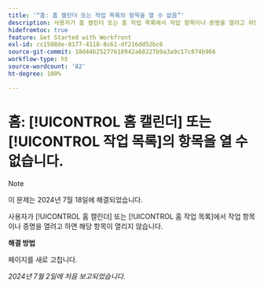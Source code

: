```yaml
---
title: '“홈: 홈 캘린더 또는 작업 목록의 항목을 열 수 없음”'
description: 사용자가 홈 캘린더 또는 홈 작업 목록에서 작업 항목이나 증명을 열려고 하면 해당 항목이 열리지 않습니다.
hidefromtoc: true
feature: Get Started with Workfront
exl-id: cc1508de-8177-4118-8c61-df216dd52bc6
source-git-commit: 18d44b25277610942a68227b9a3a9c17c874b966
workflow-type: ht
source-wordcount: '82'
ht-degree: 100%

---
```


# 홈: [!UICONTROL 홈 캘린더] 또는 [!UICONTROL 작업 목록]의 항목을 열 수 없습니다.

>[!NOTE]
>
>이 문제는 2024년 7월 18일에 해결되었습니다.

사용자가 [!UICONTROL 홈 캘린더] 또는 [!UICONTROL 홈 작업 목록]에서 작업 항목이나 증명을 열려고 하면 해당 항목이 열리지 않습니다.

**해결 방법**

페이지를 새로 고칩니다.

_2024년 7월 2일에 처음 보고되었습니다._
